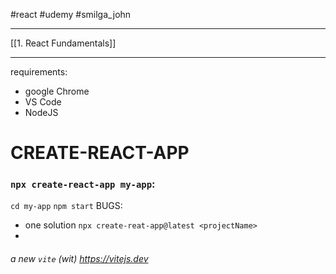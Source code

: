 #react #udemy #smilga_john

----
[[1. React Fundamentals]]








----
requirements:
- google Chrome
- VS Code
- NodeJS

# CREATE-REACT-APP
### `npx create-react-app my-app`:
`cd my-app`
`npm start`
 BUGS:
 - one solution `npx create-reat-app@latest <projectName>`
- 

###### a new `vite` (wit) https://vitejs.dev







